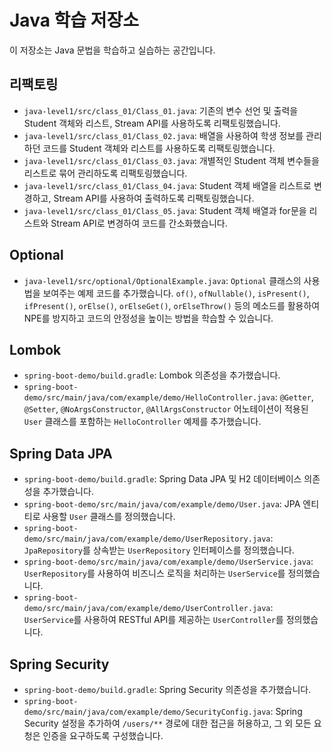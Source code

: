 # Java 학습 저장소

이 저장소는 Java 문법을 학습하고 실습하는 공간입니다.

## 리팩토링

*   `java-level1/src/class_01/Class_01.java`: 기존의 변수 선언 및 출력을 Student 객체와 리스트, Stream API를 사용하도록 리팩토링했습니다.
*   `java-level1/src/class_01/Class_02.java`: 배열을 사용하여 학생 정보를 관리하던 코드를 Student 객체와 리스트를 사용하도록 리팩토링했습니다.
*   `java-level1/src/class_01/Class_03.java`: 개별적인 Student 객체 변수들을 리스트로 묶어 관리하도록 리팩토링했습니다.
*   `java-level1/src/class_01/Class_04.java`: Student 객체 배열을 리스트로 변경하고, Stream API를 사용하여 출력하도록 리팩토링했습니다.
*   `java-level1/src/class_01/Class_05.java`: Student 객체 배열과 for문을 리스트와 Stream API로 변경하여 코드를 간소화했습니다.

## Optional

*   `java-level1/src/optional/OptionalExample.java`: `Optional` 클래스의 사용법을 보여주는 예제 코드를 추가했습니다. `of()`, `ofNullable()`, `isPresent()`, `ifPresent()`, `orElse()`, `orElseGet()`, `orElseThrow()` 등의 메소드를 활용하여 NPE를 방지하고 코드의 안정성을 높이는 방법을 학습할 수 있습니다.

## Lombok

*   `spring-boot-demo/build.gradle`: Lombok 의존성을 추가했습니다.
*   `spring-boot-demo/src/main/java/com/example/demo/HelloController.java`: `@Getter`, `@Setter`, `@NoArgsConstructor`, `@AllArgsConstructor` 어노테이션이 적용된 `User` 클래스를 포함하는 `HelloController` 예제를 추가했습니다.

## Spring Data JPA

*   `spring-boot-demo/build.gradle`: Spring Data JPA 및 H2 데이터베이스 의존성을 추가했습니다.
*   `spring-boot-demo/src/main/java/com/example/demo/User.java`: JPA 엔티티로 사용할 `User` 클래스를 정의했습니다.
*   `spring-boot-demo/src/main/java/com/example/demo/UserRepository.java`: `JpaRepository`를 상속받는 `UserRepository` 인터페이스를 정의했습니다.
*   `spring-boot-demo/src/main/java/com/example/demo/UserService.java`: `UserRepository`를 사용하여 비즈니스 로직을 처리하는 `UserService`를 정의했습니다.
*   `spring-boot-demo/src/main/java/com/example/demo/UserController.java`: `UserService`를 사용하여 RESTful API를 제공하는 `UserController`를 정의했습니다.

## Spring Security

*   `spring-boot-demo/build.gradle`: Spring Security 의존성을 추가했습니다.
*   `spring-boot-demo/src/main/java/com/example/demo/SecurityConfig.java`: Spring Security 설정을 추가하여 `/users/**` 경로에 대한 접근을 허용하고, 그 외 모든 요청은 인증을 요구하도록 구성했습니다.